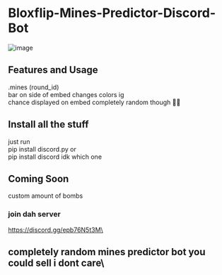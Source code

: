 # Bloxflip-Mines-Predictor-Discord-Bot

![image](https://user-images.githubusercontent.com/98252854/188293590-e06cf5df-64a1-4d41-b2c0-ae90f62e51a7.png)

## Features and Usage
.mines (round_id)\
bar on side of embed changes colors ig\
chance displayed on embed completely random though 🤷‍♂️

## Install all the stuff
just run\
pip install discord.py   or\
pip install discord   idk which one

## Coming Soon
custom amount of bombs
### join dah server
https://discord.gg/epb76N5t3M\
## completely random mines predictor bot you could sell i dont care\
